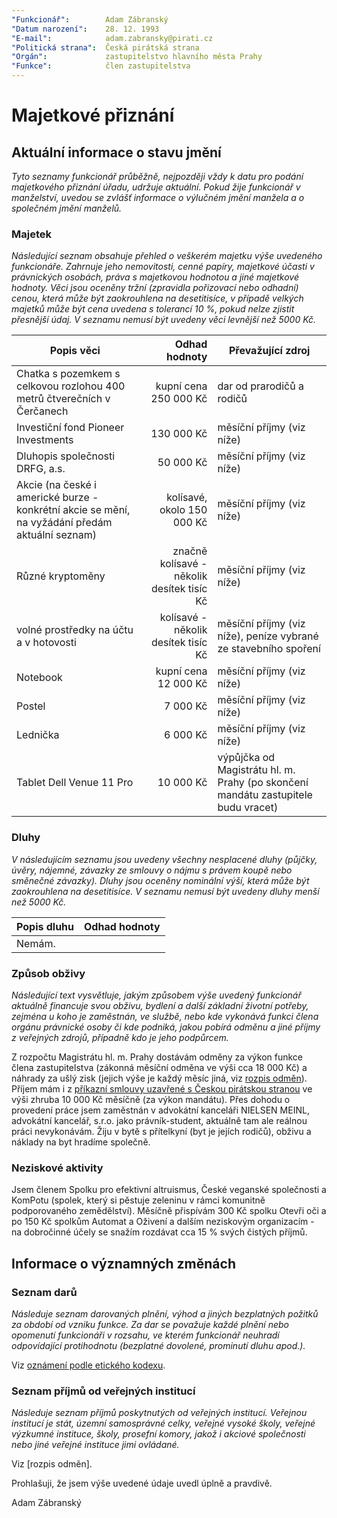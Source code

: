 ```yaml
---
"Funkcionář":        Adam Zábranský
"Datum narození":    28. 12. 1993
"E-mail":            adam.zabransky@pirati.cz
"Politická strana":  Česká pirátská strana
"Orgán":             zastupitelstvo hlavního města Prahy
"Funkce":            člen zastupitelstva
---
```


Majetkové přiznání
==================

Aktuální informace o stavu jmění
----------------------------------

*Tyto seznamy funkcionář průběžně, nejpozději vždy k datu pro podání majetkového přiznání úřadu, udržuje aktuální. Pokud žije funkcionář v manželství, uvedou se zvlášť informace o výlučném jmění manžela a o společném jmění manželů.*

### Majetek

*Následující seznam obsahuje přehled o veškerém majetku výše uvedeného funkcionáře. Zahrnuje jeho nemovitosti, cenné papíry, majetkové účasti v právnických osobách, práva s majetkovou hodnotou a jiné majetkové hodnoty. Věci jsou oceněny tržní (zpravidla pořizovací nebo odhadní) cenou, která může být zaokrouhlena na desetitisíce, v případě velkých majetků může být cena uvedena s tolerancí 10 %, pokud nelze zjistit přesnější údaj. V seznamu nemusí být uvedeny věci levnější než 5000 Kč.*

| Popis věci            | Odhad hodnoty |  Převažující zdroj                  |
| --------------------- | ------------: |  ---------------------- |
| Chatka s pozemkem s celkovou rozlohou 400 metrů čtverečních v Čerčanech | kupní cena 250 000 Kč | dar od prarodičů a rodičů |
| Investiční fond Pioneer Investments | 130 000 Kč | měsíční příjmy (viz níže) |
| Dluhopis společnosti DRFG, a.s. | 50 000 Kč | měsíční příjmy (viz níže) |
| Akcie (na české i americké burze - konkrétní akcie se mění, na vyžádání předám aktuální seznam) | kolísavé, okolo 150 000 Kč | měsíční příjmy (viz níže) |
| Různé kryptoměny | značně kolísavé - několik desítek tisíc Kč | měsíční příjmy (viz níže) |
| volné prostředky na účtu a v hotovosti | kolísavé - několik desítek tisíc Kč | měsíční příjmy (viz níže), peníze vybrané ze stavebního spoření |
| Notebook | kupní cena 12 000 Kč | měsíční příjmy (viz níže) |
| Postel | 7 000 Kč | měsíční příjmy (viz níže) |
| Lednička | 6 000 Kč | měsíční příjmy (viz níže) |
| Tablet Dell Venue 11 Pro | 10 000 Kč | výpůjčka od Magistrátu hl. m. Prahy (po skončení mandátu zastupitele budu vracet) |


### Dluhy

*V následujícím seznamu jsou uvedeny všechny nesplacené dluhy (půjčky, úvěry, nájemné, závazky ze smlouvy o nájmu s právem koupě nebo směnečné závazky). Dluhy jsou oceněny nominální výší, která může být zaokrouhlena na desetitisíce. V seznamu nemusí být uvedeny dluhy menší než 5000 Kč.*

| Popis dluhu           | Odhad hodnoty |
| --------------------- | ------------: |
| Nemám. |  |


### Způsob obživy

*Následující text vysvětluje, jakým způsobem výše uvedený funkcionář aktuálně financuje svou obživu, bydlení a další základní životní potřeby, zejména u koho je zaměstnán, ve službě, nebo kde vykonává funkci člena orgánu právnické osoby či kde podniká, jakou pobírá odměnu a jiné příjmy z veřejných zdrojů, případně kdo je jeho podpůrcem.*

Z rozpočtu Magistrátu hl. m. Prahy dostávám odměny za výkon funkce člena zastupitelstva (zákonná měsíční odměna ve výši cca 18 000 Kč) a náhrady za ušlý zisk (jejich výše je každý měsíc jiná, viz [rozpis odměn](https://github.com/pirati-cz/KlubPraha/tree/master/odmeny/odmeny.csv)). Příjem mám i z [příkazní smlouvy uzavřené s Českou pirátskou stranou](http://smlouvy.pirati.cz/smlouvy/2014/11/13/adam-zabransky/index.html) ve výši zhruba 10 000 Kč měsíčně (za výkon mandátu). Přes dohodu o provedení práce jsem zaměstnán v advokátní kanceláři NIELSEN MEINL, advokátní kancelář, s.r.o. jako právník-student, aktuálně tam ale reálnou práci nevykonávám. Žiju v bytě s přítelkyní (byt je jejích rodičů), obživu a náklady na byt hradíme společně.

### Neziskové aktivity
Jsem členem Spolku pro efektivní altruismus, České veganské společnosti a KomPotu (spolek, který si pěstuje zeleninu v rámci komunitně podporovaného zemědělství). Měsíčně přispívám 300 Kč spolku Otevři oči a po 150 Kč spolkům Automat a Oživení a dalším neziskovým organizacím - na dobročinné účely se snažím rozdávat cca 15 % svých čistých příjmů.


Informace o významných změnách
----------------------------------

### Seznam darů
*Následuje seznam darovaných plnění, výhod a jiných bezplatných požitků za období od vzniku funkce. Za dar se považuje každé plnění nebo opomenutí funkcionáři v rozsahu, ve kterém funkcionář neuhradí odpovídající protihodnotu (bezplatné dovolené, prominutí dluhu apod.).*

Viz [oznámení podle etického kodexu](https://github.com/pirati-cz/KlubPraha/blob/master/priznani/eticky-kodex/2014/adam/eticky_kodex_adam.docx?raw=true).

### Seznam příjmů od veřejných institucí
*Následuje seznam příjmů poskytnutých od veřejných institucí. Veřejnou institucí je stát, územní samosprávné celky, veřejné vysoké školy, veřejné výzkumné instituce, školy, prosefní komory, jakož i akciové společnosti nebo jiné veřejné instituce jimi ovládané.*

Viz [rozpis odměn].

Prohlašuji, že jsem výše uvedené údaje uvedl úplně a pravdivě.

Adam Zábranský
